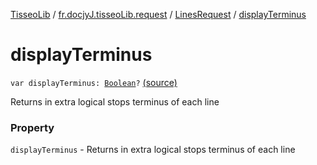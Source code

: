 [TisseoLib](../../index.md) / [fr.docjyJ.tisseoLib.request](../index.md) / [LinesRequest](index.md) / [displayTerminus](./display-terminus.md)

# displayTerminus

`var displayTerminus: `[`Boolean`](https://kotlinlang.org/api/latest/jvm/stdlib/kotlin/-boolean/index.html)`?` [(source)](https://github.com/docjyJ/TisseoLib/tree/master/src/main/kotlin/fr/docjyJ/tisseoLib/request/LinesRequest.kt#L27)

Returns in extra logical stops terminus of each line

### Property

`displayTerminus` - Returns in extra logical stops terminus of each line